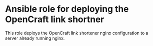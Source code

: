 Ansible role for deploying the OpenCraft link shortner
======================================================

This role deploys the OpenCraft link shortener nginx configuration to a server
already running nginx.
